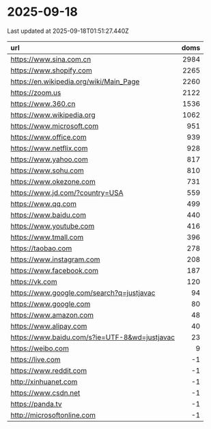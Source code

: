 # 2025-09-18

<!-- BEGIN -->
Last updated at 2025-09-18T01:51:27.440Z

url | doms
:- | -:
https://www.sina.com.cn | 2984
https://www.shopify.com | 2265
https://en.wikipedia.org/wiki/Main_Page | 2260
https://zoom.us | 2122
https://www.360.cn | 1536
https://www.wikipedia.org | 1062
https://www.microsoft.com | 951
https://www.office.com | 939
https://www.netflix.com | 928
https://www.yahoo.com | 817
https://www.sohu.com | 810
https://www.okezone.com | 731
https://www.jd.com/?country=USA | 559
https://www.qq.com | 499
https://www.baidu.com | 440
https://www.youtube.com | 416
https://www.tmall.com | 396
https://taobao.com | 278
https://www.instagram.com | 208
https://www.facebook.com | 187
https://vk.com | 120
https://www.google.com/search?q=justjavac | 94
https://www.google.com | 80
https://www.amazon.com | 48
https://www.alipay.com | 40
https://www.baidu.com/s?ie=UTF-8&wd=justjavac | 23
https://weibo.com | 9
https://live.com | -1
https://www.reddit.com | -1
http://xinhuanet.com | -1
https://www.csdn.net | -1
https://panda.tv | -1
http://microsoftonline.com | -1
<!-- END -->
